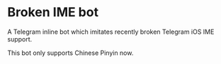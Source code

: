 Broken IME bot
==============
A Telegram inline bot which imitates recently broken Telegram iOS IME support.

This bot only supports Chinese Pinyin now.

